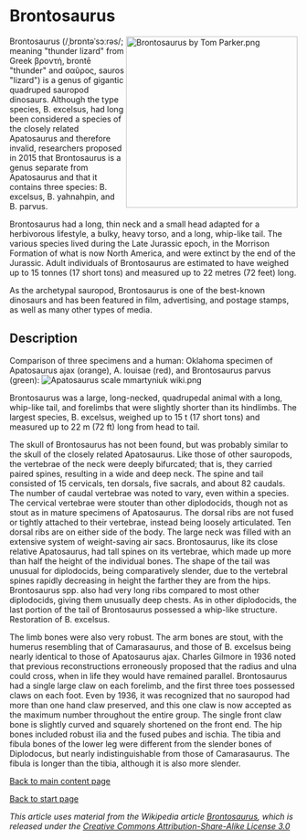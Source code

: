 # Brontosaurus
<img align="right" src="https://upload.wikimedia.org/wikipedia/commons/thumb/1/11/Brontosaurus_by_Tom_Parker.png/1200px-Brontosaurus_by_Tom_Parker.png" alt="Brontosaurus by Tom Parker.png" width="300">

Brontosaurus (/ˌbrɒntəˈsɔːrəs/; meaning "thunder lizard" from Greek βροντή, brontē "thunder" and σαῦρος, sauros "lizard") is a genus of gigantic quadruped sauropod dinosaurs. Although the type species, B. excelsus, had long been considered a species of the closely related Apatosaurus and therefore invalid, researchers proposed in 2015 that Brontosaurus is a genus separate from Apatosaurus and that it contains three species: B. excelsus, B. yahnahpin, and B. parvus. 

Brontosaurus had a long, thin neck and a small head adapted for a herbivorous lifestyle, a bulky, heavy torso, and a long, whip-like tail. The various species lived during the Late Jurassic epoch, in the Morrison Formation of what is now North America, and were extinct by the end of the Jurassic. Adult individuals of Brontosaurus are estimated to have weighed up to 15 tonnes (17 short tons) and measured up to 22 metres (72 feet) long.

As the archetypal sauropod, Brontosaurus is one of the best-known dinosaurs and has been featured in film, advertising, and postage stamps, as well as many other types of media.




## Description
Comparison of three specimens and a human: Oklahoma specimen of Apatosaurus ajax (orange), A. louisae (red), and Brontosaurus parvus (green):
<img src="https://upload.wikimedia.org/wikipedia/commons/thumb/2/2b/Apatosaurus_scale_mmartyniuk_wiki.png/1200px-Apatosaurus_scale_mmartyniuk_wiki.png" alt="Apatosaurus scale mmartyniuk wiki.png">


Brontosaurus was a large, long-necked, quadrupedal animal with a long, whip-like tail, and forelimbs that were slightly shorter than its hindlimbs. The largest species, B. excelsus, weighed up to 15 t (17 short tons) and measured up to 22 m (72 ft) long from head to tail.

The skull of Brontosaurus has not been found, but was probably similar to the skull of the closely related Apatosaurus. Like those of other sauropods, the vertebrae of the neck were deeply bifurcated; that is, they carried paired spines, resulting in a wide and deep neck. The spine and tail consisted of 15 cervicals, ten dorsals, five sacrals, and about 82 caudals. The number of caudal vertebrae was noted to vary, even within a species. The cervical vertebrae were stouter than other diplodocids, though not as stout as in mature specimens of Apatosaurus. The dorsal ribs are not fused or tightly attached to their vertebrae, instead being loosely articulated. Ten dorsal ribs are on either side of the body. The large neck was filled with an extensive system of weight-saving air sacs. Brontosaurus, like its close relative Apatosaurus, had tall spines on its vertebrae, which made up more than half the height of the individual bones. The shape of the tail was unusual for diplodocids, being comparatively slender, due to the vertebral spines rapidly decreasing in height the farther they are from the hips. Brontosaurus spp. also had very long ribs compared to most other diplodocids, giving them unusually deep chests. As in other diplodocids, the last portion of the tail of Brontosaurus possessed a whip-like structure.
Restoration of B. excelsus.

The limb bones were also very robust. The arm bones are stout, with the humerus resembling that of Camarasaurus, and those of B. excelsus being nearly identical to those of Apatosaurus ajax. Charles Gilmore in 1936 noted that previous reconstructions erroneously proposed that the radius and ulna could cross, when in life they would have remained parallel. Brontosaurus had a single large claw on each forelimb, and the first three toes possessed claws on each foot. Even by 1936, it was recognized that no sauropod had more than one hand claw preserved, and this one claw is now accepted as the maximum number throughout the entire group. The single front claw bone is slightly curved and squarely shortened on the front end. The hip bones included robust ilia and the fused pubes and ischia. The tibia and fibula bones of the lower leg were different from the slender bones of Diplodocus, but nearly indistinguishable from those of Camarasaurus. The fibula is longer than the tibia, although it is also more slender.









[Back to main content page](/../dinos.md)

[Back to start page](/../../index.md)


_This article uses material from the Wikipedia article [Brontosaurus](https://en.wikipedia.org/wiki/Brontosaurus), which is released under the [Creative Commons Attribution-Share-Alike License 3.0](https://creativecommons.org/licenses/by-sa/3.0/")_
